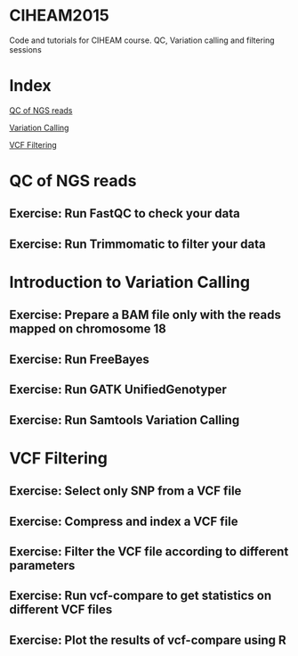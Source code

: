 # CIHEAM2015
Code and tutorials for CIHEAM course. QC, Variation calling and filtering sessions

# Index

[QC of NGS reads](https://github.com/fstrozzi/CIHEAM2015#qc-of-ngs-reads)

[Variation Calling](https://github.com/fstrozzi/CIHEAM2015#introduction-to-variation-calling)

[VCF Filtering](https://github.com/fstrozzi/CIHEAM2015#vcf-filtering)


QC of NGS reads
===============

Exercise: Run FastQC to check your data
---------------------------------------

Exercise: Run Trimmomatic to filter your data
---------------------------------------------

Introduction to Variation Calling
=================================

Exercise: Prepare a BAM file only with the reads mapped on chromosome 18
------------------------------------------------------------------------

Exercise: Run FreeBayes
-----------------------

Exercise: Run GATK UnifiedGenotyper
-----------------------------------

Exercise: Run Samtools Variation Calling
----------------------------------------

VCF Filtering
=============

Exercise: Select only SNP from a VCF file
-----------------------------------------

Exercise: Compress and index a VCF file
---------------------------------------

Exercise: Filter the VCF file according to different parameters
---------------------------------------------------------------

Exercise: Run vcf-compare to get statistics on different VCF files
------------------------------------------------------------------

Exercise: Plot the results of vcf-compare using R
-------------------------------------------------
